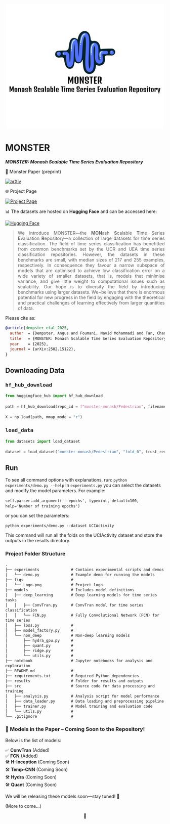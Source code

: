 <div align="center"><img src="figs/Logo.png" style="width:500px"></div>

# MONSTER

***MONSTER: Monash Scalable Time Series Evaluation Repository***

📄 Monster Paper (preprint)

[![arXiv](https://img.shields.io/badge/arXiv-2502.15122-B31B1B?style=for-the-badge&logo=arxiv)](https://arxiv.org/abs/2502.15122)

🌐 Project Page

[![Project Page](https://img.shields.io/badge/Project_Page-MONSTER-blue?style=for-the-badge&logo=github)](https://navidfoumani.github.io/monster/)

📊 The datasets are hosted on **Hugging Face** and can be accessed here: 

[![Hugging Face](https://img.shields.io/badge/HuggingFace-Datasets-orange?style=for-the-badge&logo=huggingface)](https://huggingface.co/monster-monash)

<!-- [HuggingFace](https://huggingface.co/monster-monash) (data) -->


> <div align="justify">We introduce MONSTER&mdash;the <b>MON</b>ash <b>S</b>calable <b>T</b>ime Series <b>E</b>valuation <b>R</b>epository&mdash;a collection of large datasets for time series classification. The field of time series classification has benefitted from common benchmarks set by the UCR and UEA time series classification repositories. However, the datasets in these benchmarks are small, with median sizes of 217 and 255 examples, respectively. In consequence they favour a narrow subspace of models that are optimised to achieve low classification error on a wide variety of smaller datasets, that is, models that minimise variance, and give little weight to computational issues such as scalability. Our hope is to diversify the field by introducing benchmarks using larger datasets. We~believe that there is enormous potential for new progress in the field by engaging with the theoretical and practical challenges of learning effectively from larger quantities of data.</div>

Please cite as:
```bibtex
@article{dempster_etal_2025,
  author  = {Dempster, Angus and Foumani, Navid Mohammadi and Tan, Chang Wei and Miller, Lynn and Mishra, Amish and Salehi, Mahsa and Pelletier, Charlotte and Schmidt, Daniel F and Webb, Geoffrey I},
  title   = {MONSTER: Monash Scalable Time Series Evaluation Repository},
  year    = {2025},
  journal = {arXiv:2502.15122},
}
```



## Downloading Data

### <tt>hf_hub_download</tt>

```python
from huggingface_hub import hf_hub_download

path = hf_hub_download(repo_id = f"monster-monash/Pedestrian", filename = f"Pedestrian_X.npy", repo_type = "dataset")

X = np.load(path, mmap_mode = "r")
```

### <tt>load_data</tt>

```python
from datasets import load_dataset

dataset = load_dataset("monster-monash/Pedestrian", "fold_0", trust_remote_code = True)
```

## Run

To see all command options with explanations, run: `python experiments/demo.py --help`
In `experiments.py` you can select the datasets and modify the model parameters.
For example:

`self.parser.add_argument('--epochs', type=int, default=100, help='Number of training epochs')`

or you can set the parameters:

`python experiments/demo.py --dataset UCIActivity`

This command will run all the folds on the UCIActivity dataset and store the outputs in the results directory.

### Project Folder Structure
```plaintext
.
├── experiments              # Contains experimental scripts and demos
│   └── demo.py              # Example demo for running the models
├── figs                     # 
│   └── Logo.png             # Project logo
├── models                   # Includes model definitions
│   ├── deep_learning        # Deep learning models for time series tasks
│   │   ├── ConvTran.py      # ConvTran model for time series classification
│   │   └── FCN.py           # Fully Convolutional Network (FCN) for time series
│   ├── loss.py              # 
│   ├── model_factory.py     # 
│   └── non_deep             # Non-deep learning models
│       ├── hydra_gpu.py     # 
│       ├── quant.py         # 
│       ├── ridge.py         # 
│       └── utils.py         # 
├── notebook                 # Jupyter notebooks for analysis and exploration
├── README.md                # 
├── requirements.txt         # Required Python dependencies
├── results                  # Folder for results and outputs
├── src                      # Source code for data processing and training
│   ├── analysis.py          # Analysis script for model performance
│   ├── data_loader.py       # Data loading and preprocessing pipeline
│   ├── trainer.py           # Model training and evaluation code
│   └── utils.py             # 
└── .gitignore               # 
```


### 📌 Models in the Paper – Coming Soon to the Repository!

Below is the list of models:

✅ **ConvTran** (Added)  
✅ **FCN** (Added)  
🛠️ **H-Inception** (Coming Soon)  
🛠️ **Temp-CNN** (Coming Soon)  
🛠️ **Hydra** (Coming Soon)  
🛠️ **Quant** (Coming Soon)  

We will be releasing these models soon—stay tuned! 🚀  

(More to come...)

<div align="center">🦖</div>


